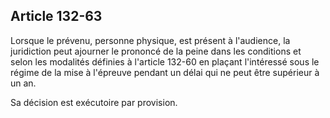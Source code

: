 Article 132-63
----
Lorsque le prévenu, personne physique, est présent à l'audience, la juridiction
peut ajourner le prononcé de la peine dans les conditions et selon les modalités
définies à l'article 132-60 en plaçant l'intéressé sous le régime de la mise à
l'épreuve pendant un délai qui ne peut être supérieur à un an.

Sa décision est exécutoire par provision.
